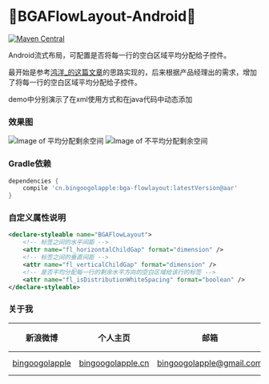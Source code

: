 :running:BGAFlowLayout-Android:running:
============

[![Maven Central](https://maven-badges.herokuapp.com/maven-central/cn.bingoogolapple/bga-flowlayout/badge.svg)](https://maven-badges.herokuapp.com/maven-central/cn.bingoogolapple/bga-flowlayout)

Android流式布局，可配置是否将每一行的空白区域平均分配给子控件。

最开始是参考[鸿洋_的这篇文章](http://blog.csdn.net/lmj623565791/article/details/38352503)的思路实现的，后来根据产品经理出的需求，增加了将每一行的空白区域平均分配给子控件。

demo中分别演示了在xml使用方式和在java代码中动态添加

### 效果图
![Image of 平均分配剩余空间](http://7xk9dj.com1.z0.glb.clouddn.com/flowlayout/screenshots/bga-flowlayout-demo1.gif)
![Image of 不平均分配剩余空间](https://raw.githubusercontent.com/bingoogolapple/BGAFlowLayout-Android/server/screenshots/flowlayout2.gif)

### Gradle依赖

```groovy
dependencies {
    compile 'cn.bingoogolapple:bga-flowlayout:latestVersion@aar'
}
```

### 自定义属性说明

```xml
<declare-styleable name="BGAFlowLayout">
    <!-- 标签之间的水平间距 -->
    <attr name="fl_horizontalChildGap" format="dimension" />
    <!-- 标签之间的垂直间距 -->
    <attr name="fl_verticalChildGap" format="dimension" />
    <!-- 是否平均分配每一行的剩余水平方向的空白区域给该行的标签 -->
    <attr name="fl_isDistributionWhiteSpacing" format="boolean" />
</declare-styleable>
```

### 关于我

| 新浪微博 | 个人主页 | 邮箱 | BGA系列开源库QQ群 |
| ------------ | ------------- | ------------ | ------------ |
| <a href="http://weibo.com/bingoogol" target="_blank">bingoogolapple</a> | <a  href="http://www.bingoogolapple.cn" target="_blank">bingoogolapple.cn</a>  | <a href="mailto:bingoogolapple@gmail.com" target="_blank">bingoogolapple@gmail.com</a> | ![BGA_CODE_CLUB](http://7xk9dj.com1.z0.glb.clouddn.com/BGA_CODE_CLUB.png?imageView2/2/w/200) |


